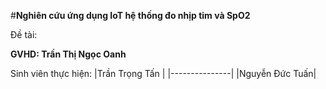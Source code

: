 #**Nghiên cứu ứng dụng IoT hệ thống đo nhịp tim và SpO2**

Đề tài:

**GVHD: Trần Thị Ngọc Oanh**

Sinh viên thực hiện:
|Trần Trọng Tấn |
|---------------|
|Nguyễn Đức Tuấn|
